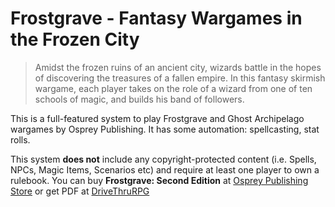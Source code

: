 # Frostgrave - Fantasy Wargames in the Frozen City

> Amidst the frozen ruins of an ancient city, wizards battle in the hopes of discovering the treasures of a fallen empire. In this fantasy skirmish wargame, each player takes on the role of a wizard from one of ten schools of magic, and builds his band of followers.

This is a full-featured system to play Frostgrave and Ghost Archipelago wargames by Osprey Publishing. It has some automation: spellcasting, stat rolls.

This system **does not** include any copyright-protected content (i.e. Spells, NPCs, Magic Items, Scenarios etc) and require at least one player to own a rulebook. You can buy **Frostgrave: Second Edition** at [Osprey Publishing Store](https://ospreypublishing.com/frostgrave) or get PDF at [DriveThruRPG](https://www.drivethrurpg.com/product/325026/Frostgrave-Second-Edition)
